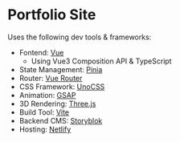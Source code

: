 # Portfolio Site

Uses the following dev tools & frameworks:
- Fontend: [Vue](vuejs.org/)
  - Using Vue3 Composition API & TypeScript
- State Management: [Pinia](pinia.vuejs.org/)
- Router: [Vue Router](https://router.vuejs.org/)
- CSS Framework: [UnoCSS](https://github.com/unocss/unocss) 
- Animation: [GSAP](https://greensock.com/)
- 3D Rendering: [Three.js](https://threejs.org/)
- Build Tool: [Vite](https://vitejs.dev/)
- Backend CMS: [Storyblok](storyblok.com/)
- Hosting: [Netlify](https://www.netlify.com/)
